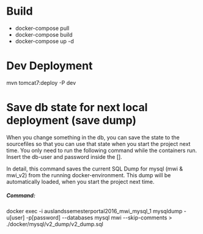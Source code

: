 # Build

- docker-compose pull
- docker-compose build
- docker-compose up -d

# Dev Deployment
mvn tomcat7:deploy -P dev

# Save db state for next local deployment (save dump)
When you change something in the db, you can save the state to the sourcefiles so that you can use that state when you start the project next time. You only need to run the following command while the containers run. Insert the db-user and password inside the [].

In detail, this command saves the current SQL Dump for mysql (mwi & mwi_v2) from the running docker-environment. This dump will be automatically loaded, when you start the project next time. 

##### Command:
docker exec -i auslandssemesterportal2016_mwi_mysql_1 mysqldump -u[user] -p[password] --databases mysql mwi --skip-comments > ./docker/mysql/v2_dump/v2_dump.sql